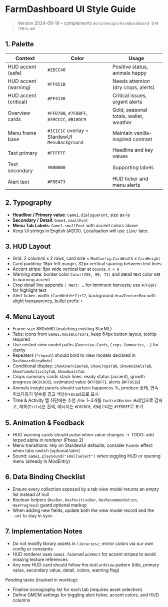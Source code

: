 # FarmDashboard UI Style Guide

> Version 2024-09-19 – complements `docs/design/FarmDashboard 상세 기획서.md`

## 1. Palette
| Context | Color | Usage |
|---------|-------|-------|
| HUD accent (safe) | `#2ECC40` | Positive status, animals happy |
| HUD accent (warning) | `#FF851B` | Needs attention (dry crops, alerts) |
| HUD accent (critical) | `#FF4136` | Critical issues, urgent alerts |
| Overview cards | `#FFD700`, `#7FDBFF`, `#39CCCC`, `#B10DC9` | Gold, seasonal totals, wallet, weather |
| Menu frame base | `#1C1C1C` overlay + StardewUI `MenuBackground` | Maintain vanilla-inspired contrast |
| Text primary | `#FFFFFF` | Headline and key values |
| Text secondary | `#B0B0B0` | Supporting labels |
| Alert text | `#F8E473` | HUD ticker and menu alerts |

## 2. Typography
- **Headline / Primary value**: `Game1.dialogueFont`, size as-is
- **Secondary / Detail**: `Game1.smallFont`
- **Menu Tab Labels**: `Game1.smallFont` with accent colors above
- Keep UI strings in English (ASCII). Localisation will use `i18n/` later.

## 3. HUD Layout
- Grid: 2 columns x 2 rows, card size = `ModConfig.CardWidth` x `CardHeight`
- Card padding: 18px left margin, 32px vertical spacing between text lines
- Accent stripe: 6px wide vertical bar at `bounds.X + 8`
- Warning state: border color `Color(255, 99, 71)` and detail text color set to warning accent
- Crop detail line appends `| Next: …` for imminent harvests; use `#7FDBFF` for highlight text
- Alert ticker: width `(CardWidth*2)+12`, background `drawTextureBox` with slight transparency, bullet prefix `•`

## 4. Menu Layout
- Frame size 880x560 (matching existing StarML)
- Tabs: icons from `Game1.mouseCursors`, keep 64px button layout, tooltip required
- Use nested view model paths (`Overview.Cards`, `Crops.Summaries`, …) for clarity
- Repeaters (`*repeat`) should bind to view models declared in `DashboardViewModel`
- Conditional display: `ShowOverviewTab`, `ShowCropsTab`, `ShowAnimalsTab`, `ShowTimeActivityTab`, `ShowGoalsTab`
- Crops summary cards stack lines: ready status (accent), growth progress (`#C0C0C0`), estimated value (`#7FDBFF`), alerts (`#FF851B`)
- Animals insight panels should surface happiness %, produce 상태, 연속 미쓰다듬기 일수를 경고 색상(`FF851B`)으로 표시
- Time & Activity 탭 하단에는 추천 카드 1~3개를 `ControlBorder` 프레임으로 감싸고, 제목(`Title`)은 흰색, 메시지는 `#C0C0C0`, 카테고리는 `#7FDBFF`로 표기

## 5. Animation & Feedback
- HUD warning cards should pulse when value changes → TODO: add lerped alpha in renderer (Phase 2)
- Menu transitions: rely on StardewUI defaults; consider `FadeIn` effect when tabs switch (optional later)
- Sound: `Game1.playSound("smallSelect")` when toggling HUD or opening menu (already in ModEntry)

## 6. Data Binding Checklist
- Ensure every collection exposed by a tab view model returns an empty list instead of null
- Boolean helpers (`HasBar`, `HasPositiveBar`, `HasRecommendation`, `HasProgress`) guard optional markup
- When adding new fields, update both the view model record and the `.sml` to stay in sync

## 7. Implementation Notes
- Do not modify library assets in `libraries/`; mirror colors via our own config or constants
- HUD renderer uses `Game1.fadeToBlackRect` for accent stripes to avoid missing texture references
- Any new HUD card should follow the `HudCardView` pattern (title, primary value, secondary value, detail, colors, warning flag)

Pending tasks (tracked in worklog):
- Finalise iconography list for each tab (requires asset selection)
- Define GMCM settings for toggling alert ticker, accent colors, and HUD columns
